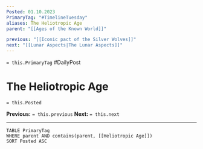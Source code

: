 ```yaml
---
Posted: 01.10.2023
PrimaryTag: "#TimelineTuesday"
aliases: The Heliotropic Age
parent: "[[Ages of the Known World]]"

previous: "[[Iconic pact of the Silver Wolves]]"
next: "[[Lunar Aspects|The Lunar Aspects]]"
---
```

`= this.PrimaryTag` #DailyPost 
# The Heliotropic Age
`= this.Posted`

**Previous:** `= this.previous`
**Next:** `= this.next`

---

```dataview
TABLE PrimaryTag
WHERE parent AND contains(parent, [[Heliotropic Age]])
SORT Posted ASC
```
